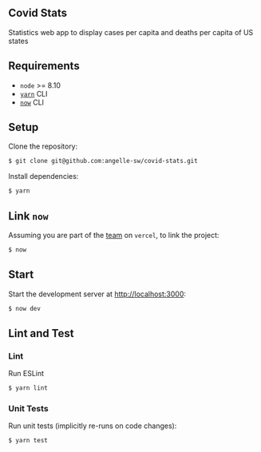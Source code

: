 ## Covid Stats

Statistics web app to display cases per capita and deaths per capita of US states

## Requirements

- `node` >= 8.10
- [`yarn`](https://classic.yarnpkg.com/en/docs/install#mac-stable) CLI
- [`now`](https://vercel.com/download) CLI

## Setup

Clone the repository:

```sh
$ git clone git@github.com:angelle-sw/covid-stats.git
```

Install dependencies:

```sh
$ yarn
```

## Link `now`

Assuming you are part of the [team](https://vercel.com/covid-state-stats) on `vercel`, to link the project:

```sh
$ now
```

## Start

Start the development server at [http://localhost:3000](http://localhost:3000):

```sh
$ now dev
```

## Lint and Test

### Lint

Run ESLint

```sh
$ yarn lint
```

### Unit Tests

Run unit tests (implicitly re-runs on code changes):

```sh
$ yarn test
```
